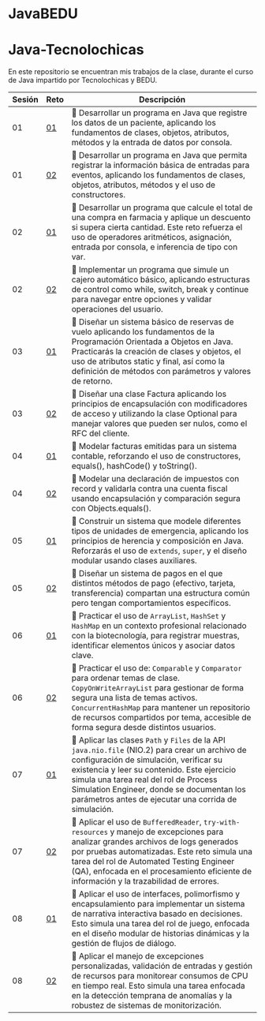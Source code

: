 # JavaBEDU
# Java-Tecnolochicas
En este repositorio se encuentran mis trabajos de la clase, durante el curso de Java impartido por Tecnolochicas y BEDU.

| Sesión | Reto | Descripción |
|--------|----|-------------|
|01|[01](S1_Reto1)|🌻 Desarrollar un programa en Java que registre los datos de un paciente, aplicando los fundamentos de clases, objetos, atributos, métodos y la entrada de datos por consola.|
|01|[02](S1_Reto2)|🌻 Desarrollar un programa en Java que permita registrar la información básica de entradas para eventos, aplicando los fundamentos de clases, objetos, atributos, métodos y el uso de constructores.|
|02|[01](S2_Reto1)|🌻 Desarrollar un programa que calcule el total de una compra en farmacia y aplique un descuento si supera cierta cantidad. Este reto refuerza el uso de operadores aritméticos, asignación, entrada por consola, e inferencia de tipo con var.|
|02|[02](S2_Reto2)|🌻 Implementar un programa que simule un cajero automático básico, aplicando estructuras de control como while, switch, break y continue para navegar entre opciones y validar operaciones del usuario.|
|03|[01](Sesión%203/S3_Reto1)|🌻 Diseñar un sistema básico de reservas de vuelo aplicando los fundamentos de la Programación Orientada a Objetos en Java. Practicarás la creación de clases y objetos, el uso de atributos static y final, así como la definición de métodos con parámetros y valores de retorno.|
|03|[02](Sesión%203/S3_Reto%202)|🌻 Diseñar una clase Factura aplicando los principios de encapsulación con modificadores de acceso y utilizando la clase Optional para manejar valores que pueden ser nulos, como el RFC del cliente.|
|04|[01](Sesión%204/S4_Reto1)|🌻 Modelar facturas emitidas para un sistema contable, reforzando el uso de constructores, equals(), hashCode() y toString().|
|04|[02](Sesión%204/S4_Reto2)|🌻 Modelar una declaración de impuestos con record y validarla contra una cuenta fiscal usando encapsulación y comparación segura con Objects.equals().|
|05|[01](Sesión%205/S5_Reto1)|🌻 Construir un sistema que modele diferentes tipos de unidades de emergencia, aplicando los principios de herencia y composición en Java. Reforzarás el uso de `extends`, `super`, y el diseño modular usando clases auxiliares.|
|05|[02](Sesión%205/S5_Reto2)|🌻 Diseñar un sistema de pagos en el que distintos métodos de pago (efectivo, tarjeta, transferencia) compartan una estructura común pero tengan comportamientos específicos.|
|06|[01](Sesión%206/S6_Reto1)|🌻 Practicar el uso de `ArrayList`, `HashSet` y `HashMap` en un contexto profesional relacionado con la biotecnología, para registrar muestras, identificar elementos únicos y asociar datos clave.| 
|06|[02](Sesión%206/S6_Reto2)|🌻 Practicar el uso de: `Comparable` y `Comparator` para ordenar temas de clase. `CopyOnWriteArrayList` para gestionar de forma segura una lista de temas activos. `ConcurrentHashMap` para mantener un repositorio de recursos compartidos por tema, accesible de forma segura desde distintos usuarios.|
|07|[01](Sesión%207/S7_Reto1)|🌻 Aplicar las clases `Path` y `Files` de la API `java.nio.file` (NIO.2) para crear un archivo de configuración de simulación, verificar su existencia y leer su contenido. Este ejercicio simula una tarea real del rol de Process Simulation Engineer, donde se documentan los parámetros antes de ejecutar una corrida de simulación.|
|07|[02](Sesión%207/S7_Reto2)|🌻 Aplicar el uso de `BufferedReader`, `try-with-resources` y manejo de excepciones para analizar grandes archivos de logs generados por pruebas automatizadas. Este reto simula una tarea del rol de Automated Testing Engineer (QA), enfocada en el procesamiento eficiente de información y la trazabilidad de errores.|
|08|[01](Sesión%208/S8_Reto1)|🌻 Aplicar el uso de interfaces, polimorfismo y encapsulamiento para implementar un sistema de narrativa interactiva basado en decisiones. Esto simula una tarea del rol de juego, enfocada en el diseño modular de historias dinámicas y la gestión de flujos de diálogo. |
|08|[02](Sesión%208/S8_Reto2)|🌻 Aplicar el manejo de excepciones personalizadas, validación de entradas y gestión de recursos para monitorear consumos de CPU en tiempo real. Esto simula una tarea enfocada en la detección temprana de anomalías y la robustez de sistemas de monitorización. |
